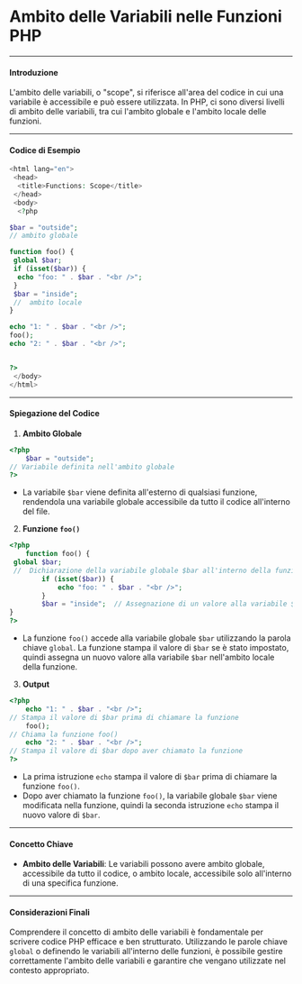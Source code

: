 # Ambito delle Variabili nelle Funzioni PHP

---

#### Introduzione

L'ambito delle variabili, o "scope", si riferisce all'area del codice in cui una variabile è accessibile e può essere utilizzata. In PHP, ci sono diversi livelli di ambito delle variabili, tra cui l'ambito globale e l'ambito locale delle funzioni.

---

#### Codice di Esempio

```php
<html lang="en">
 <head>
  <title>Functions: Scope</title>
 </head>
 <body>
  <?php

$bar = "outside";
// ambito globale

function foo() {
 global $bar;
 if (isset($bar)) {
  echo "foo: " . $bar . "<br />";
 }
 $bar = "inside";
 //  ambito locale
}

echo "1: " . $bar . "<br />";
foo();
echo "2: " . $bar . "<br />";


?>
 </body>
</html>
```

---

#### Spiegazione del Codice

1. **Ambito Globale**

```php
<?php
    $bar = "outside";
// Variabile definita nell'ambito globale
?>
```

- La variabile `$bar` viene definita all'esterno di qualsiasi funzione, rendendola una variabile globale accessibile da tutto il codice all'interno del file.

2. **Funzione `foo()`**

```php
<?php
    function foo() {
 global $bar;
 //  Dichiarazione della variabile globale $bar all'interno della funzione
        if (isset($bar)) {
            echo "foo: " . $bar . "<br />";
        }
        $bar = "inside";  // Assegnazione di un valore alla variabile $bar nell'ambito locale della funzione
}
?>
```

- La funzione `foo()` accede alla variabile globale `$bar` utilizzando la parola chiave `global`. La funzione stampa il valore di `$bar` se è stato impostato, quindi assegna un nuovo valore alla variabile `$bar` nell'ambito locale della funzione.

3. **Output**

```php
<?php
    echo "1: " . $bar . "<br />";
// Stampa il valore di $bar prima di chiamare la funzione
    foo();
// Chiama la funzione foo()
    echo "2: " . $bar . "<br />";
// Stampa il valore di $bar dopo aver chiamato la funzione
?>
```

- La prima istruzione `echo` stampa il valore di `$bar` prima di chiamare la funzione `foo()`.
- Dopo aver chiamato la funzione `foo()`, la variabile globale `$bar` viene modificata nella funzione, quindi la seconda istruzione `echo` stampa il nuovo valore di `$bar`.

---

#### Concetto Chiave

- **Ambito delle Variabili**: Le variabili possono avere ambito globale, accessibile da tutto il codice, o ambito locale, accessibile solo all'interno di una specifica funzione.

---

#### Considerazioni Finali

Comprendere il concetto di ambito delle variabili è fondamentale per scrivere codice PHP efficace e ben strutturato. Utilizzando le parole chiave `global` o definendo le variabili all'interno delle funzioni, è possibile gestire correttamente l'ambito delle variabili e garantire che vengano utilizzate nel contesto appropriato.
